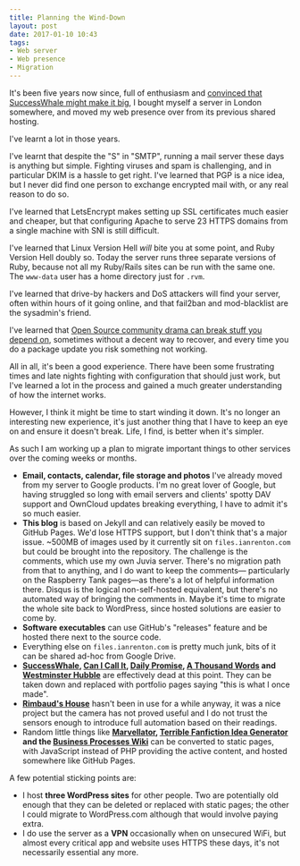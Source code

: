 ```yaml
---
title: Planning the Wind-Down
layout: post
date: 2017-01-10 10:43
tags:
- Web server
- Web presence
- Migration
---
```


It's been five years now since, full of enthusiasm and [convinced that SuccessWhale might make it big](/blog/successwhale-is-terrifying-vps-edition/), I bought myself a server in London somewhere, and moved my web presence over from its previous shared hosting.

I've learnt a lot in those years.

I've learnt that despite the "S" in "SMTP", running a mail server these days is anything but simple. Fighting viruses and spam is challenging, and in particular DKIM is a hassle to get right. I've learned that PGP is a nice idea, but I never did find one person to exchange encrypted mail with, or any real reason to do so.

I've learned that LetsEncrypt makes setting up SSL certificates much easier and cheaper, but that configuring Apache to serve 23 HTTPS domains from a single machine with SNI is still difficult.

I've learned that Linux Version Hell *will* bite you at some point, and Ruby Version Hell doubly so. Today the server runs three separate versions of Ruby, because not all my Ruby/Rails sites can be run with the same one. The `www-data` user has a home directory just for `.rvm`.

I've learned that drive-by hackers and DoS attackers will find your server, often within hours of it going online, and that fail2ban and mod-blacklist are the sysadmin's friend.

I've learned that [Open Source community drama can break stuff you depend on](/blog/the-open-source-disadvantage/), sometimes without a decent way to recover, and every time you do a package update you risk something not working.

All in all, it's been a good experience. There have been some frustrating times and late nights fighting with configuration that should just work, but I've learned a lot in the process and gained a much greater understanding of how the internet works.

However, I think it might be time to start winding it down. It's no longer an interesting new experience, it's just another thing that I have to keep an eye on and ensure it doesn't break. Life, I find, is better when it's simpler.

As such I am working up a plan to migrate important things to other services over the coming weeks or months.

* **Email, contacts, calendar, file storage and photos** I've already moved from my server to Google products. I'm no great lover of Google, but having struggled so long with email servers and clients' spotty DAV support and OwnCloud updates breaking everything, I have to admit it's so much easier.
* **This blog** is based on Jekyll and can relatively easily be moved to GitHub Pages. We'd lose HTTPS support, but I don't think that's a major issue. ~500MB of images used by it currently sit on `files.ianrenton.com` but could be brought into the repository. The challenge is the comments, which use my own Juvia server. There's no migration path from that to anything, and I do want to keep the comments&mdash; particularly on the Raspberry Tank pages&mdash;as there's a lot of helpful information there. Disqus is the logical non-self-hosted equivalent, but there's no automated way of bringing the comments in. Maybe it's time to migrate the whole site back to WordPress, since hosted solutions are easier to come by.
* **Software executables** can use GitHub's "releases" feature and be hosted there next to the source code.
* Everything else on `files.ianrenton.com` is pretty much junk, bits of it can be shared ad-hoc from Google Drive.
* **[SuccessWhale](https://successwhale.com/), [Can I Call It](http://cici.onlydreaming.net/), [Daily Promise](http://dp.onlydreaming.net/), [A Thousand Words](http://1kw.onlydreaming.net/) and [Westminster Hubble](http://wh.onlydreaming.net/)** are effectively dead at this point. They can be taken down and replaced with portfolio pages saying "this is what I once made".
* **[Rimbaud's House](http://rimbaud.renton.es/)** hasn't been in use for a while anyway, it was a nice project but the camera has not proved useful and I do not trust the sensors enough to introduce full automation based on their readings.
* Random little things like **[Marvellator](http://marvellator.onlydreaming.net/), [Terrible Fanfiction Idea Generator](http://fanfic.onlydreaming.net/) and the [Business Processes Wiki](http://bpw.ianrenton.com/)** can be converted to static pages, with JavaScript instead of PHP providing the active content, and hosted somewhere like GitHub Pages.

A few potential sticking points are:

* I host **three WordPress sites** for other people. Two are potentially old enough that they can be deleted or replaced with static pages; the other I could migrate to WordPress.com although that would involve paying extra.
* I do use the server as a **VPN** occasionally when on unsecured WiFi, but almost every critical app and website uses HTTPS these days, it's not necessarily essential any more.
